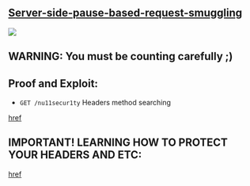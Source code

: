 ## [Server-side-pause-based-request-smuggling](https://portswigger.net/web-security/request-smuggling/browser/pause-based-desync/lab-server-side-pause-based-request-smuggling)

![](https://github.com/nu11secur1ty/PortSwigger-Web-Security-Academy/blob/main/HTTP-request-smuggling/Server-side-pause-based-request-smuggling/Docs/Screenshot%202022-08-18%20121010.png)

## WARNING: You must be counting carefully ;) 

## Proof and Exploit:

- `GET /nu11secur1ty` Headers method searching

[href](https://streamable.com/0uxdxd)

## IMPORTANT! LEARNING HOW TO PROTECT YOUR HEADERS AND ETC:
[href](https://perl.apache.org/docs/1.0/guide/snippets.html)
